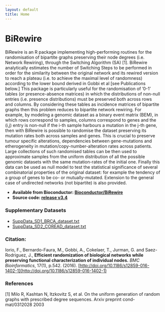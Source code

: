 ```yaml
---
layout: default
title: Home
---
```


# BiRewire
BiRewire is an R package implementing high-performing routines for the randomisation of bipartite graphs preserving their node degrees (i.e. Network Rewiring), through the Switching Algorithm (SA) [1]. BiRewire analytically estimates the number of Switching Steps to be performed in order for the similarity between the original network and its rewired version to reach a plateau (i.e. to achieve the maximal level of randomness) according to the lower bound derived in Gobbi et al [see Publications below.] 
This package is particularly useful for the randomisation of ’0-1’ tables (or presence-absence matrices) in which the distributions of non-null entries (i.e. presence distributions) must be preserved both across rows and columns. By considering these tables as incidence matrices of bipartite graphs then this problem reduces to bipartite network rewiring.
For example, by modeling a genomic dataset as a binary event matrix (BEM), in which rows correspond to samples, columns correspond to genes and the (i,j) entry is non-null if the i-th sample harbours a mutation in the j-th gene, then with BiRewire is possible to randomise the dataset preserving its mutation rates both across samples and genes. This is crucial to preserve tumour specific alterations, dependencies between gene-mutations and etherogeneity in mutation/copy-number-alteration rates across patients. Large collections of such randomised tables can be then used to approximate samples from the uniform distribution of all the possible genomic datasets with the same mutation-rates of the initial one. Finally this data can be used as null model to test the statistical significance of several combinatorial properties of the original dataset: for example the tendency of a group of genes to be co- or mutually-mutated.
Extension to the general case of undirected networks (not bipartite) is also provided.



- **Available from Bioconductor: [Bioconductor/BiRewire](http://bioconductor.org/packages/release/bioc/html/BiRewire.html)**
- **Source code: [release v3.4](https://github.com/Bioconductor-mirror/BiRewire/tree/release-3.4)**

### Supplementary Datasets
* [SuppData_SD1_BRCA_dataset.txt](saezlab.org/files/birewire/SuppData_SD1_BRCA_dataset.txt)
* [SuppData_SD2_COREAD_dataset.txt](saezlab.org/files/birewire/SuppData_SD2_COREAD_dataset.txt)


### Citation:
Iorio, F., Bernardo-Faura, M., Gobbi, A., Cokelaer, T., Jurman, G. and Saez-Rodriguez, J., 
**Efficient randomization of biological networks while preserving functional characterization of individual nodes.**
_BMC Bioinformatics_, 17(1), p.542. (2016).
[http://doi.org/10.1186/s12859-016-1402-1](http://doi.org/10.1186/s12859-016-1402-1)


### References
[1] Milo R, Kashtan N, Itzkovitz S, et al. On the uniform generation of random graphs with prescribed degree sequences. Arxiv preprint cond-mat/0312028 2003
